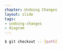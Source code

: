 ```yaml
---
chapter: Undoing Changes
layout: slide
tags:
- undoing-changes
- diagram
---
```


```bash
$ git checkout -- [path]
```
